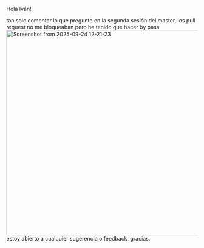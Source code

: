 Hola Iván!

tan solo comentar lo que pregunte en la segunda sesión del master, los pull request no me bloqueaban pero he tenido que hacer by pass <img width="960" height="540" alt="Screenshot from 2025-09-24 12-21-23" src="https://github.com/user-attachments/assets/41948869-0f16-4418-acc8-c233d1ed68e4" /> estoy abierto a cualquier sugerencia o feedback, gracias.
